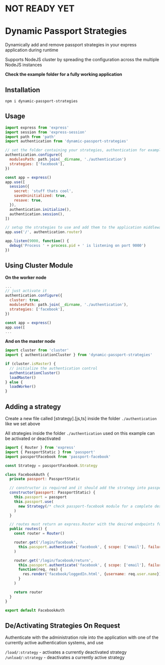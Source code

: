 # NOT READY YET

# Dynamic Passport Strategies

Dynamically add and remove passport strategies in your express application during runtime

Supports NodeJS cluster by spreading the configuration across the multiple NodeJS instances

**Check the example folder for a fully working application**

## Installation

`npm i dynamic-passport-strategies`

## Usage

```js
import express from 'express'
import session from 'express-session'
import path from 'path'
import authentication from 'dynamic-passport-strategies'

// set the folder containing your strategies, authentication for example
authentication.configure({
  modulesPath: path.join(__dirname, './authentication')
  strategies: ['facebook'],
})

const app = express()
app.use([
  session({
    secret: 'stuff thats cool',
    saveUninitialized: true,
    resave: true,
  }),
  authentication.initialize(),
  authentication.session(),
])

// setup the strategies to use and add them to the application middleware
app.use('/', authentication.router)

app.listen(9000, function() {
  debug('Process ' + process.pid + ' is listening on port 9000')
})
```

## Using Cluster Module

**On the worker node**
```js
...
// just activate it
authentication.configure({
  cluster: true,
  modulesPath: path.join(__dirname, './authentication'),
  strategies: ['facebook'],
})

const app = express()
app.use([
...
```

**And on the master node**

```js
import cluster from 'cluster'
import { authenticationCluster } from 'dynamic-passport-strategies'

if (cluster.isMaster) {
  // initialize the authentication control
  authenticationCluster()
  loadMaster()
} else {
  loadWorker()
}

```

## Adding a strategy

Create a new file called [strategy].[js,ts] inside the folder `./authentication` like we set above

All strategies inside the folder `./authentication` used on this example can be activated or deactivated

```js
import { Router } from 'express'
import { PassportStatic } from 'passport'
import passportFacebook from 'passport-facebook'

const Strategy = passportFacebook.Strategy

class FacebookAuth {
  private passport: PassportStatic

  // constructor is required and it should add the strategy into passport middleware
  constructor(passport: PassportStatic) {
    this.passport = passport
    this.passport.use(
      new Strategy(/* check passport-facebook module for a complete description https://github.com/jaredhanson/passport-facebook */)
    )
  }

  // routes must return an express.Router with the desired endpoints for authentication
  public routes() {
    const router = Router()

    router.get('/login/facebook',
      this.passport.authenticate('facebook', { scope: ['email'], failureRedirect: '/login' })
    )

    router.get('/login/facebook/return',
      this.passport.authenticate('facebook', { scope: ['email'], failureRedirect: '/login' }),
      function(req, res) {
        res.render('facebook/loggedIn.html', {username: req.user.name})
      }
    )

    return router
  }
}

export default FacebookAuth
```

## De/Activating Strategies On Request

Authenticate with the administration role into the application with one of the currently active authentication systems, and use

`/load/:strategy` - activates a currently deactivated strategy
`/unload/:strategy` - deactivates a currently active strategy

